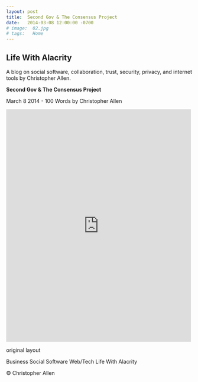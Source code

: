 ```yaml
---
layout: post
title:  Second Gov & The Consensus Project
date:   2014-03-08 12:00:00 -0700
# image:  02.jpg
# tags:   Home
---
```


## Life With Alacrity

A blog on social software, collaboration, trust, security, privacy, and internet tools by Christopher Allen.

**Second Gov & The Consensus Project**

March 8 2014 - 100 Words
by Christopher Allen

<iframe src="https://www.facebook.com/plugins/post.php?href=https%3A%2F%2Fwww.facebook.com%2FChristopherRayAllen%2Fposts%2F10152279829595540&show_text=true&width=500" width="500" height="629" style="border:none;overflow:hidden" scrolling="no" frameborder="0" allowfullscreen="true" allow="autoplay; clipboard-write; encrypted-media; picture-in-picture; web-share"></iframe>

original layout

Business Social Software Web/Tech
Life With Alacrity

© Christopher Allen